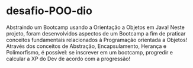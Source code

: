# desafio-POO-dio
Abstraindo um Bootcamp usando a Orientação a Objetos em Java!
Neste projeto, foram desenvolvidos aspectos de um Bootcamp a fim de praticar conceitos fundamentais relacionados à Programação orientada a Objetos!
Através dos conceitos de Abstração, Encapsulamento, Herança e Polimorfismo, é possível:
        se inscrever em um bootcamp, progredir e calcular a XP do Dev de acordo com a progressão!

